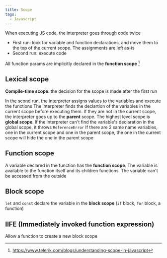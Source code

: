 ```yaml
---
title: Scope
tags:
  - Javascript
---
```


When executing JS code, the interpreter goes through code twice

- First run: look for variable and function declarations, and move them to the top of the current scope. The assignments are left as-is
- Second run: execute code

All function params are implicitly declared in the **function scope** [^function_scope]

## Lexical scope

**Compile-time scope**: the decision for the scope is made after the first run

In the scond run, the interpreter assigns values to the variables and execute the functions
The interpreter finds the declartion of the variables in the current scope before executing them. If they are not in the current scope, the interpreter goes up to the **parent** scope. The highest level scope is **global scope**. If the interpreter can't find the variable's declaration in the global scope, it throws `ReferenceError`
If there are 2 same name variables, one in the current scope and one in the parent scope, the one in the current scope will hide the one in the parent scope

## Function scope

A variable declared in the function has the **function scope**. The variable is available to the function itself and its children functions. The variable can't be accessed from the outside

## Block scope

`let` and `const` declare the variable in the **block scope** (`if` block, `for` block, a function)

## IIFE (Immediately invoked function expression)

Allow a function to create a new block scope

[^function_scope]: https://www.telerik.com/blogs/understanding-scope-in-javascript
